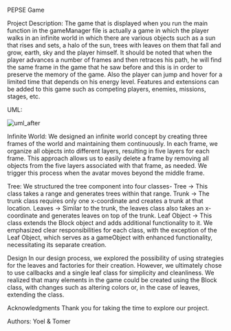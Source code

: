 PEPSE Game

Project Description:
The game that is displayed when you run the main function in the gameManager file is actually a game in which the player walks 
in an infinite world in which there are various objects such as a sun that rises and sets, a halo of the sun, trees with leaves 
on them that fall and grow, earth, sky and the player himself. It should be noted that when the player advances a number of frames
and then retraces his path, he will find the same frame in the game that he saw before and this is in order to preserve the memory 
of the game. Also the player can jump and hover for a limited time that depends on his energy level.
Features and extensions can be added to this game such as competing players, enemies, missions, stages, etc.


UML:

![uml_after](https://github.com/TomerElal/infinite-world-game-java/assets/126855038/1da2d314-645b-4f6c-be05-c6b2cb496eac)


Infinite World:
We designed an infinite world concept by creating three frames of the world and maintaining them continuously.
In each frame, we organize all objects into different layers, resulting in five layers for each frame. 
This approach allows us to easily delete a frame by removing all objects from the five layers associated with that frame,
as needed. We trigger this process when the avatar moves beyond the middle frame.

Tree:
We structured the tree component into four classes-
Tree -> This class takes a range and generates trees within that range.
Trunk -> The trunk class requires only one x-coordinate and creates a trunk at that location.
Leaves -> Similar to the trunk, the leaves class also takes an x-coordinate and generates leaves on top of the trunk.
Leaf Object -> This class extends the Block object and adds additional functionality to it.
We emphasized clear responsibilities for each class, with the exception of the Leaf Object,
which serves as a gameObject with enhanced functionality, necessitating its separate creation.

Design
In our design process, we explored the possibility of using strategies for the leaves and factories for their creation.
However, we ultimately chose to use callbacks and a single leaf class for simplicity and cleanliness.
We realized that many elements in the game could be created using the Block class, with changes such as altering colors or,
in the case of leaves, extending the class.

Acknowledgments
Thank you for taking the time to explore our project.

Authors: Yoel & Tomer

